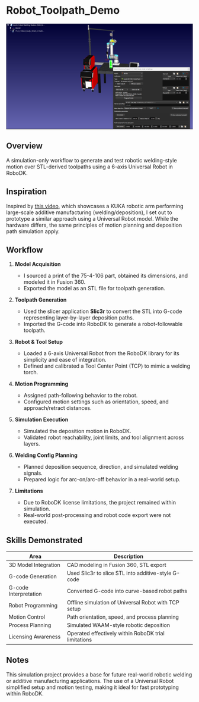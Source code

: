 # Robot_Toolpath_Demo

![Cobot Welding Setup](images/cobot%20welding%20setup2.png)


## Overview

A simulation-only workflow to generate and test robotic welding-style motion over STL-derived toolpaths using a 6-axis Universal Robot in RoboDK.

## Inspiration

Inspired by [this video](https://youtu.be/3THLTQsrem0?si=78Qb_iuWX5MGSNpV), which showcases a KUKA robotic arm performing large-scale additive manufacturing (welding/deposition), I set out to prototype a similar approach using a Universal Robot model. While the hardware differs, the same principles of motion planning and deposition path simulation apply.

## Workflow

1. **Model Acquisition**

   * I sourced a print of the 75-4-106 part, obtained its dimensions, and modeled it in Fusion 360.
   * Exported the model as an STL file for toolpath generation.

2. **Toolpath Generation**

   * Used the slicer application **Slic3r** to convert the STL into G-code representing layer-by-layer deposition paths.
   * Imported the G-code into RoboDK to generate a robot-followable toolpath.

3. **Robot & Tool Setup**

   * Loaded a 6-axis Universal Robot from the RoboDK library for its simplicity and ease of integration.
   * Defined and calibrated a Tool Center Point (TCP) to mimic a welding torch.

4. **Motion Programming**

   * Assigned path-following behavior to the robot.
   * Configured motion settings such as orientation, speed, and approach/retract distances.

5. **Simulation Execution**

   * Simulated the deposition motion in RoboDK.
   * Validated robot reachability, joint limits, and tool alignment across layers.

6. **Welding Config Planning**

   * Planned deposition sequence, direction, and simulated welding signals.
   * Prepared logic for arc-on/arc-off behavior in a real-world setup.

7. **Limitations**

   * Due to RoboDK license limitations, the project remained within simulation.
   * Real-world post-processing and robot code export were not executed.

## Skills Demonstrated

| Area                  | Description                                          |
| --------------------- | ---------------------------------------------------- |
| 3D Model Integration  | CAD modeling in Fusion 360, STL export               |
| G-code Generation     | Used Slic3r to slice STL into additive-style G-code  |
| G-code Interpretation | Converted G-code into curve-based robot paths        |
| Robot Programming     | Offline simulation of Universal Robot with TCP setup |
| Motion Control        | Path orientation, speed, and process planning        |
| Process Planning      | Simulated WAAM-style robotic deposition              |
| Licensing Awareness   | Operated effectively within RoboDK trial limitations |

## Notes

This simulation project provides a base for future real-world robotic welding or additive manufacturing applications. The use of a Universal Robot simplified setup and motion testing, making it ideal for fast prototyping within RoboDK.
